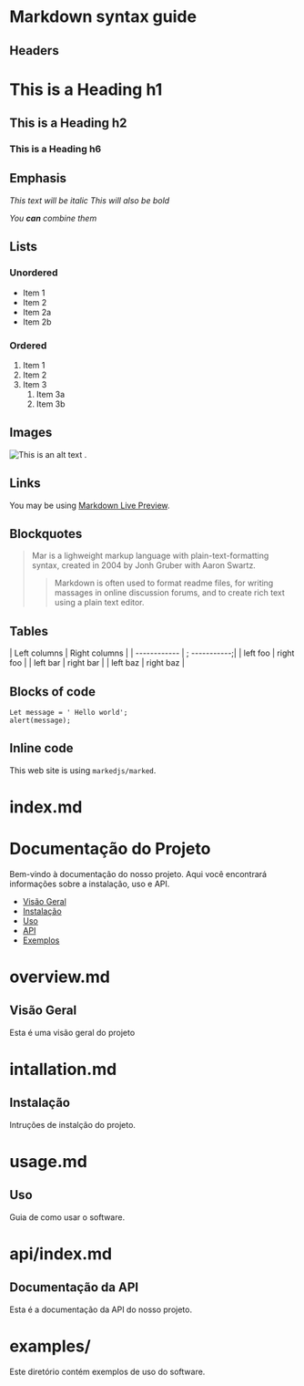 # Markdown syntax guide

## Headers

# This is a Heading h1
## This is a Heading h2
### This is a Heading h6

## Emphasis

*This text will be italic*
_This will also be bold_

_You **can** combine them_

## Lists

### Unordered

* Item 1
* Item 2
* Item 2a
* Item 2b

### Ordered

1. Item 1
2. Item 2
3. Item 3
    1. Item 3a
    2. Item 3b

  ## Images

![This is an alt text .](/image/sample.webp "This a sample image.")

## Links

You may be using [Markdown Live Preview](https://markdownlivepreview.com/).

## Blockquotes

> Mar is a lighweight markup language with plain-text-formatting syntax, created in 2004 by Jonh Gruber with Aaron Swartz.
>
>> Markdown is often used to format readme files, for writing massages in online discussion forums, and to create rich text using a plain text editor.

## Tables

| Left columns | Right columns |
| ------------ | ; -----------;|
| left foo     | right foo     |
| left bar     | right bar     |
| left baz     | right baz     |

## Blocks of code

```
Let message = ' Hello world';
alert(message);
```
## Inline code

This web site is using `markedjs/marked`.


# index.md
# Documentação do Projeto

Bem-vindo à documentação do nosso projeto. Aqui você encontrará informações sobre a instalação, uso e API.

- [Visão Geral](overview,.md)
- [Instalação](installation.md)
- [Uso](usage.md)
- [API](api/index.md)
- [Exemplos](example/)

# overview.md 

## Visão Geral

Esta é uma visão geral do projeto

# intallation.md

## Instalação

Intruções de instalção do projeto.

# usage.md 

## Uso

Guia de como usar o software.

# api/index.md

## Documentação da API

Esta é a documentação da API do nosso projeto.

# examples/

Este diretório contém exemplos de uso do software.
